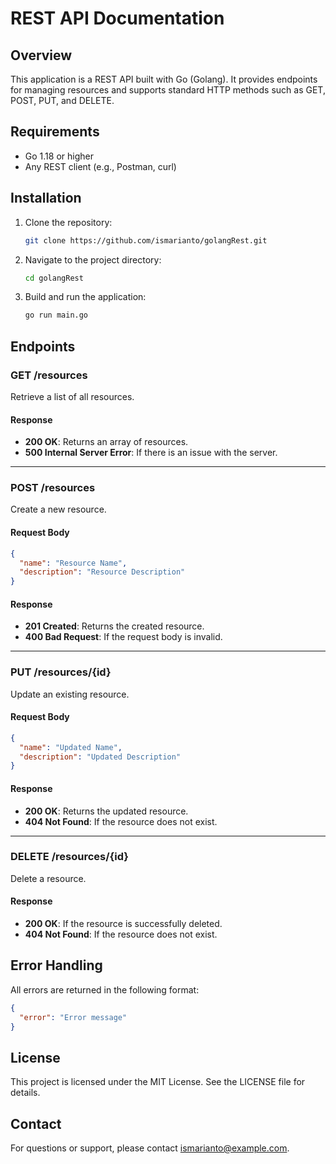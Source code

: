 # REST API Documentation

## Overview
This application is a REST API built with Go (Golang). It provides endpoints for managing resources and supports standard HTTP methods such as GET, POST, PUT, and DELETE.

## Requirements
- Go 1.18 or higher
- Any REST client (e.g., Postman, curl)

## Installation
1. Clone the repository:
    ```bash
    git clone https://github.com/ismarianto/golangRest.git
    ```
2. Navigate to the project directory:
    ```bash
    cd golangRest
    ```
3. Build and run the application:
    ```bash
    go run main.go
    ```

## Endpoints

### GET /resources
Retrieve a list of all resources.

#### Response
- **200 OK**: Returns an array of resources.
- **500 Internal Server Error**: If there is an issue with the server.

---

### POST /resources
Create a new resource.

#### Request Body
```json
{
  "name": "Resource Name",
  "description": "Resource Description"
}
```

#### Response
- **201 Created**: Returns the created resource.
- **400 Bad Request**: If the request body is invalid.

---

### PUT /resources/{id}
Update an existing resource.

#### Request Body
```json
{
  "name": "Updated Name",
  "description": "Updated Description"
}
```

#### Response
- **200 OK**: Returns the updated resource.
- **404 Not Found**: If the resource does not exist.

---

### DELETE /resources/{id}
Delete a resource.

#### Response
- **200 OK**: If the resource is successfully deleted.
- **404 Not Found**: If the resource does not exist.

## Error Handling
All errors are returned in the following format:
```json
{
  "error": "Error message"
}
```

## License
This project is licensed under the MIT License. See the LICENSE file for details.

## Contact
For questions or support, please contact [ismarianto@example.com](mailto:ismarianto@example.com).